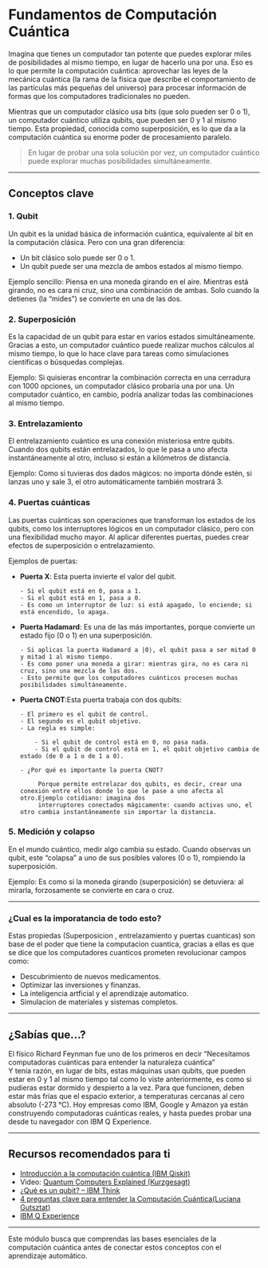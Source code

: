 # Fundamentos de Computación Cuántica

Imagina que tienes un computador tan potente que puedes explorar miles de posibilidades al mismo tiempo, en lugar de hacerlo una por una.
Eso es lo que permite la computación cuántica: aprovechar las leyes de la mecánica cuántica (la rama de la física que describe el comportamiento de las partículas más pequeñas del universo) para procesar información de formas que los computadores tradicionales no pueden.

Mientras que un computador clásico usa bits (que solo pueden ser 0 o 1), un computador cuántico utiliza qubits, que pueden ser 0 y 1 al mismo tiempo.
Esta propiedad, conocida como superposición, es lo que da a la computación cuántica su enorme poder de procesamiento paralelo.
>En lugar de probar una sola solución por vez, un computador cuántico puede explorar muchas posibilidades simultáneamente.

---

## Conceptos clave

### 1. **Qubit**
Un qubit es la unidad básica de información cuántica, equivalente al bit en la computación clásica.
Pero con una gran diferencia:

- Un bit clásico solo puede ser 0 o 1.
- Un qubit puede ser una mezcla de ambos estados al mismo tiempo.

Ejemplo sencillo:
Piensa en una moneda girando en el aire. Mientras está girando, no es cara ni cruz, sino una combinación de ambas. Solo cuando la detienes (la “mides”) se convierte en una de las dos. 

### 2. **Superposición**
Es la capacidad de un qubit para estar en varios estados simultáneamente.
Gracias a esto, un computador cuántico puede realizar muchos cálculos al mismo tiempo, lo que lo hace clave para tareas como simulaciones científicas o búsquedas complejas.

Ejemplo:
Si quisieras encontrar la combinación correcta en una cerradura con 1000 opciones, un computador clásico probaría una por una.
Un computador cuántico, en cambio, podría analizar todas las combinaciones al mismo tiempo.

### 3. **Entrelazamiento** 
El entrelazamiento cuántico es una conexión misteriosa entre qubits.
Cuando dos qubits están entrelazados, lo que le pasa a uno afecta instantáneamente al otro, incluso si están a kilómetros de distancia.

Ejemplo:
Como si tuvieras dos dados mágicos: no importa dónde estén, si lanzas uno y sale 3, el otro automáticamente también mostrará 3.

### 4. **Puertas cuánticas**
Las puertas cuánticas son operaciones que transforman los estados de los qubits, como los interruptores lógicos en un computador clásico, pero con una flexibilidad mucho mayor.
Al aplicar diferentes puertas, puedes crear efectos de superposición o entrelazamiento.

Ejemplos de puertas:

- **Puerta X**: Esta puerta invierte el valor del qubit.

      - Si el qubit está en 0, pasa a 1.
      - Si el qubit está en 1, pasa a 0.
      - Es como un interruptor de luz: si está apagado, lo enciende; si está encendido, lo apaga.


- **Puerta Hadamard**: Es una de las más importantes, porque convierte un estado fijo (0 o 1) en una superposición.

      - Si aplicas la puerta Hadamard a |0⟩, el qubit pasa a ser mitad 0 y mitad 1 al mismo tiempo.
      - Es como poner una moneda a girar: mientras gira, no es cara ni cruz, sino una mezcla de las dos.
      - Esto permite que los computadores cuánticos procesen muchas posibilidades simultáneamente.


- **Puerta CNOT**:Esta puerta trabaja con dos qubits:
  
      - El primero es el qubit de control.
      - El segundo es el qubit objetivo.
      - La regla es simple:
  
          - Si el qubit de control está en 0, no pasa nada.
          - Si el qubit de control está en 1, el qubit objetivo cambia de estado (de 0 a 1 o de 1 a 0).
  
      - ¿Por qué es importante la puerta CNOT?
  
           Porque permite entrelazar dos qubits, es decir, crear una conexión entre ellos donde lo que le pase a uno afecta al otro.Ejemplo cotidiano: imagina dos
           interruptores conectados mágicamente: cuando activas uno, el otro cambia instantáneamente sin importar la distancia.



### 5. **Medición y colapso**
En el mundo cuántico, medir algo cambia su estado.
Cuando observas un qubit, este “colapsa” a uno de sus posibles valores (0 o 1), rompiendo la superposición.

Ejemplo:
Es como si la moneda girando (superposición) se detuviera: al mirarla, forzosamente se convierte en cara o cruz.

---

### **¿Cual es la imporatancia de todo esto?**
Estas propiedas (Superposicion , entrelazamiento y puertas cuanticas) son base de el poder que tiene la computacion cuantica, gracias a ellas es que se dice que los computadores cuanticos prometen revolucionar campos como:

- Descubrimiento de nuevos medicamentos.
- Optimizar las inversiones y finanzas.
- La inteligencia artficial y el aprendizaje automatico.
- Simulacion de materiales y sistemas completos.

---

## **¿Sabías que...?**

El físico Richard Feynman fue uno de los primeros en decir “Necesitamos computadoras cuánticas para entender la naturaleza cuántica”  
Y tenía razón, en lugar de bits, estas máquinas usan qubits, que pueden estar en 0 y 1 al mismo tiempo tal como lo viste anteriormente, es como si pudieras estar dormido y despierto a la vez.
Para que funcionen, deben estar más frías que el espacio exterior, a temperaturas cercanas al cero absoluto (-273 °C).
Hoy empresas como IBM, Google y Amazon ya están construyendo computadoras cuánticas reales, y hasta puedes probar una desde tu navegador con IBM Q Experience.

---


## **Recursos recomendados para ti**
- [Introducción a la computación cuántica (IBM Qiskit)](https://qiskit.org/textbook)  
- Video: [Quantum Computers Explained (Kurzgesagt)](https://www.youtube.com/watch?v=JhHMJCUmq28)  
- [¿Qué es un qubit? – IBM Think](https://www.ibm.com/think/topics/qubit)
- [4 preguntas clave para entender la Computación Cuántica(Luciana Gutsztat)](https://stayrelevant.globant.com/es/technology/data-ai/4-preguntas-clave-para-entender-la-computacion-cuantica-una-tendencia-tecnologica-en-el-horizonte/?)
- [IBM Q Experience](https://quantum.cloud.ibm.com/)
---

Este módulo busca que comprendas las bases esenciales de la computación cuántica antes de conectar estos conceptos con el aprendizaje automático.
